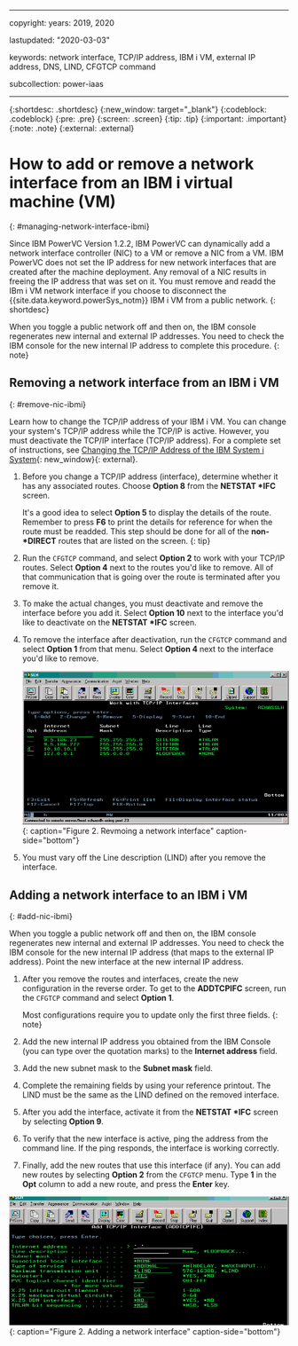 ﻿---

copyright:
  years: 2019, 2020

lastupdated: "2020-03-03"

keywords: network interface, TCP/IP address, IBM i VM, external IP address, DNS, LIND, CFGTCP command

subcollection: power-iaas

---

{:shortdesc: .shortdesc}
{:new_window: target="_blank"}
{:codeblock: .codeblock}
{:pre: .pre}
{:screen: .screen}
{:tip: .tip}
{:important: .important}
{:note: .note}
{:external: .external}

# How to add or remove a network interface from an IBM i virtual machine (VM)
{: #managing-network-interface-ibmi}

Since IBM PowerVC Version 1.2.2, IBM PowerVC can dynamically add a network interface controller (NIC) to a VM or remove a NIC from a VM. IBM PowerVC does not set the IP address for new network interfaces that are created after the machine deployment. Any removal of a NIC results in freeing the IP address that was set on it. You must remove and readd the IBm i VM network interface if you choose to disconnect the {{site.data.keyword.powerSys_notm}} IBM i VM from a public network.
{: shortdesc}

When you toggle a public network off and then on, the IBM console regenerates new internal and external IP addresses. You need to check the IBM console for the new internal IP address to complete this procedure.
{: note}

## Removing a network interface from an IBM i VM
{: #remove-nic-ibmi}

Learn how to change the TCP/IP address of your IBM i VM. You can change your system's TCP/IP address while the TCP/IP is active. However, you must deactivate the TCP/IP interface (TCP/IP address). For a complete set of instructions, see [Changing the TCP/IP Address of the IBM System i System](https://www.ibm.com/support/pages/changing-tcpip-address-ibm-system-i-system){: new_window}{: external}.

1. Before you change a TCP/IP address (interface), determine whether it has any associated routes. Choose **Option 8** from the **NETSTAT \*IFC** screen.

    It's a good idea to select **Option 5** to display the details of the route. Remember to press **F6** to print the details for reference for when the route must be readded. This step should be done for all of the **non-\*DIRECT** routes that are listed on the screen.
    {: tip}

2. Run the `CFGTCP` command, and select **Option 2** to work with your TCP/IP routes. Select **Option 4** next to the routes you'd like to remove. All of that communication that is going over the route is terminated after you remove it.

3. To make the actual changes, you must deactivate and remove the interface before you add it. Select **Option 10** next to the interface you'd like to deactivate on the **NETSTAT \*IFC** screen.

4. To remove the interface after deactivation, run the `CFGTCP` command and select **Option 1** from that
menu. Select **Option 4** next to the interface you'd like to remove.

    ![Removing a network interface](./images/terminal-ibmi-remove-nic.png "Removing a network interface"){: caption="Figure 2. Revmoing a network interface" caption-side="bottom"}

5. You must vary off the Line description (LIND) after you remove the interface.

## Adding a network interface to an IBM i VM
{: #add-nic-ibmi}

When you toggle a public network off and then on, the IBM console regenerates new internal and external IP addresses. You need to check the IBM console for the new internal IP address (that maps to the external IP address). Point the new interface at the new internal IP address.

1. After you remove the routes and interfaces, create the new configuration in the reverse order. To get to the **ADDTCPIFC** screen, run the `CFGTCP` command and select **Option 1**.

    Most configurations require you to update only the first three fields.
    {: note}

2. Add the new internal IP address you obtained from the IBM Console (you can type over the quotation marks) to the **Internet address** field.

3. Add the new subnet mask to the **Subnet mask** field.

4. Complete the remaining fields by using your reference printout. The LIND must be the same as the LIND defined on the removed interface.

5. After you add the interface, activate it from the **NETSTAT \*IFC** screen by selecting **Option 9**.

6. To verify that the new interface is active, ping the address from the command line. If the ping responds, the interface is working correctly.

7. Finally, add the new routes that use this interface (if any). You can add new routes by selecting **Option 2** from the `CFGTCP` menu. Type **1** in the **Opt** column to add a new route, and press the **Enter** key.

![Adding a network interface](./images/terminal-ibmi-add-nic.png "Adding a network interface"){: caption="Figure 2. Adding a network interface" caption-side="bottom"}
